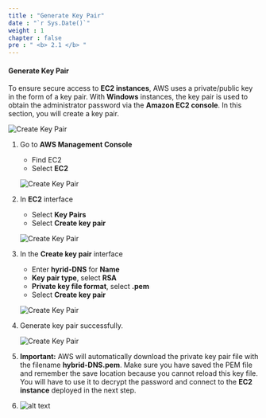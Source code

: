 ```yaml
---
title : "Generate Key Pair"
date : "`r Sys.Date()`"
weight : 1
chapter : false
pre : " <b> 2.1 </b> "
---
```


#### Generate Key Pair

To ensure secure access to **EC2 instances**, AWS uses a private/public key in the form of a key pair. With **Windows** instances, the key pair is used to obtain the administrator password via the **Amazon EC2 console**. In this section, you will create a key pair.

![Create Key Pair](/images/2-Pre/0001.png?width=45pc)

1. Go to **AWS Management Console**

   - Find EC2
   - Select **EC2**

   ![Create Key Pair](/images/2.1-CreateKeypair/0001.png?width=90pc)

2. In **EC2** interface

   - Select **Key Pairs**
   - Select **Create key pair**

   ![Create Key Pair](/images/2.1-CreateKeypair/0002.png?width=90pc)

3. In the **Create key pair** interface

   - Enter **hyrid-DNS** for **Name**
   - **Key pair type**, select **RSA**
   - **Private key file format**, select **.pem**
   - Select **Create key pair**

   ![Create Key Pair](/images/2.1-CreateKeypair/0003.png?width=90pc)

4. Generate key pair successfully.

   ![Create Key Pair](/images/2.1-CreateKeypair/0004.png?width=90pc)

5. **Important:** AWS will automatically download the private key pair file with the filename **hybrid-DNS.pem**. Make sure you have saved the PEM file and remember the save location because you cannot reload this key file. You will have to use it to decrypt the password and connect to the **EC2 instance** deployed in the next step.
6. 
   ![alt text](/images/2.1-CreateKeypair/0005.png?width=40pc)
